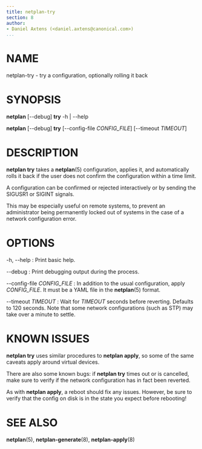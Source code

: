 ```yaml
---
title: netplan-try
section: 8
author:
- Daniel Axtens (<daniel.axtens@canonical.com>)
...
```


# NAME

netplan-try - try a configuration, optionally rolling it back

# SYNOPSIS

  **netplan** [--debug] **try** -h | --help

  **netplan** [--debug] **try** [--config-file _CONFIG_FILE_] [--timeout _TIMEOUT_]

# DESCRIPTION

**netplan try** takes a **netplan**(5) configuration, applies it, and
automatically rolls it back if the user does not confirm the
configuration within a time limit.

A configuration can be confirmed or rejected interactively or by sending the
SIGUSR1 or SIGINT signals.

This may be especially useful on remote systems, to prevent an
administrator being permanently locked out of systems in the case of a
network configuration error.

# OPTIONS

  -h, --help
:    Print basic help.

  --debug
:    Print debugging output during the process.

  --config-file _CONFIG_FILE_
:   In addition to the usual configuration, apply _CONFIG_FILE_. It must
    be a YAML file in the **netplan**(5) format.

 --timeout _TIMEOUT_
:   Wait for _TIMEOUT_ seconds before reverting. Defaults to 120
    seconds. Note that some network configurations (such as STP) may take
    over a minute to settle.

# KNOWN ISSUES

**netplan try** uses similar procedures to **netplan apply**, so some
of the same caveats apply around virtual devices.

There are also some known bugs: if **netplan try** times out or is
cancelled, make sure to verify if the network configuration has in
fact been reverted.

As with **netplan apply**, a reboot should fix any issues. However, be
sure to verify that the config on disk is in the state you expect
before rebooting!

# SEE ALSO

  **netplan**(5), **netplan-generate**(8), **netplan-apply**(8)

